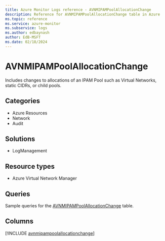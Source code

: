 ```yaml
---
title: Azure Monitor Logs reference - AVNMIPAMPoolAllocationChange
description: Reference for AVNMIPAMPoolAllocationChange table in Azure Monitor Logs.
ms.topic: reference
ms.service: azure-monitor
ms.subservice: logs
ms.author: edbaynash
author: EdB-MSFT
ms.date: 02/18/2024
---
```


# AVNMIPAMPoolAllocationChange

Includes changes to allocations of an IPAM Pool such as Virtual Networks, static CIDRs, or child pools.


## Categories

- Azure Resources
- Network
- Audit

## Solutions

- LogManagement

## Resource types

- Azure Virtual Network Manager

## Queries

 Sample queries for the [AVNMIPAMPoolAllocationChange](../queries/avnmipampoolallocationchange.md) table.


## Columns
  
[!INCLUDE [avnmipampoolallocationchange](.././tables/includes/avnmipampoolallocationchange-include.md)]
